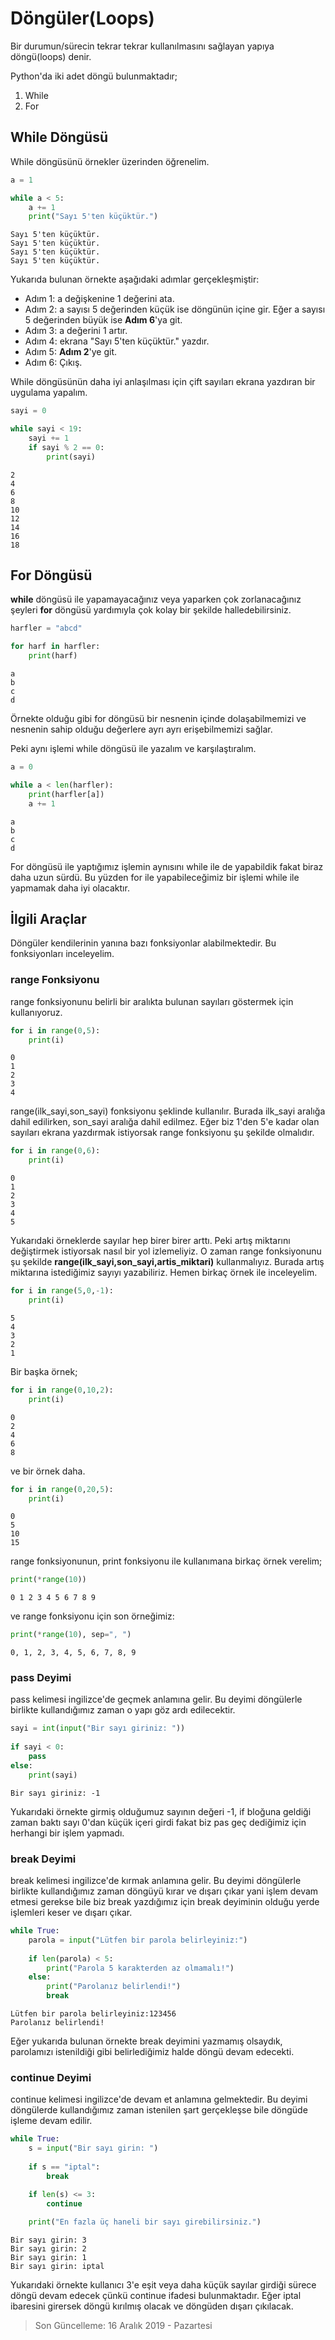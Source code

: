 # Döngüler(Loops)

Bir durumun/sürecin tekrar tekrar kullanılmasını sağlayan yapıya döngü(loops) denir.

Python'da iki adet döngü bulunmaktadır;
1. While
2. For

## While Döngüsü

While döngüsünü örnekler üzerinden öğrenelim.


```python
a = 1

while a < 5:
    a += 1
    print("Sayı 5'ten küçüktür.")
```

    Sayı 5'ten küçüktür.
    Sayı 5'ten küçüktür.
    Sayı 5'ten küçüktür.
    Sayı 5'ten küçüktür.


Yukarıda bulunan örnekte aşağıdaki adımlar gerçekleşmiştir:
    
- Adım 1: a değişkenine 1 değerini ata.
- Adım 2: a sayısı 5 değerinden küçük ise döngünün içine gir. Eğer a sayısı 5 değerinden büyük ise **Adım 6**'ya git.
- Adım 3: a değerini 1 artır.
- Adım 4: ekrana "Sayı 5'ten küçüktür." yazdır.
- Adım 5: **Adım 2**'ye git.
- Adım 6: Çıkış.

While döngüsünün daha iyi anlaşılması için çift sayıları ekrana yazdıran bir uygulama yapalım.


```python
sayi = 0

while sayi < 19: 
    sayi += 1
    if sayi % 2 == 0: 
        print(sayi)
```

    2
    4
    6
    8
    10
    12
    14
    16
    18


## For Döngüsü

**while** döngüsü ile yapamayacağınız veya yaparken çok zorlanacağınız şeyleri **for** döngüsü yardımıyla çok kolay bir şekilde halledebilirsiniz.


```python
harfler = "abcd"

for harf in harfler:
    print(harf)
```

    a
    b
    c
    d


Örnekte olduğu gibi for döngüsü bir nesnenin içinde dolaşabilmemizi ve nesnenin sahip olduğu değerlere ayrı ayrı erişebilmemizi sağlar.

Peki aynı işlemi while döngüsü ile yazalım ve karşılaştıralım.


```python
a = 0

while a < len(harfler):
    print(harfler[a])
    a += 1
```

    a
    b
    c
    d


For döngüsü ile yaptığımız işlemin aynısını while ile de yapabildik fakat biraz daha uzun sürdü. Bu yüzden for ile yapabileceğimiz bir işlemi while ile yapmamak daha iyi olacaktır.

## İlgili Araçlar

Döngüler kendilerinin yanına bazı fonksiyonlar alabilmektedir. Bu fonksiyonları inceleyelim.

### range Fonksiyonu

range fonksiyonunu belirli bir aralıkta bulunan sayıları göstermek için kullanıyoruz.


```python
for i in range(0,5):
    print(i)
```

    0
    1
    2
    3
    4


range(ilk_sayi,son_sayi) fonksiyonu şeklinde kullanılır. Burada ilk_sayi aralığa dahil edilirken, son_sayi aralığa dahil edilmez. Eğer biz 1'den 5'e kadar olan sayıları ekrana yazdırmak istiyorsak range fonksiyonu şu şekilde olmalıdır.


```python
for i in range(0,6):
    print(i)
```

    0
    1
    2
    3
    4
    5


Yukarıdaki örneklerde sayılar hep birer birer arttı. Peki artış miktarını değiştirmek istiyorsak nasıl bir yol izlemeliyiz. O zaman range fonksiyonunu şu şekilde **range(ilk_sayi,son_sayi,artis_miktari)** kullanmalıyız. Burada artış miktarına istediğimiz sayıyı yazabiliriz. Hemen birkaç örnek ile inceleyelim.


```python
for i in range(5,0,-1):
    print(i)
```

    5
    4
    3
    2
    1


Bir başka örnek;


```python
for i in range(0,10,2):
    print(i)
```

    0
    2
    4
    6
    8


ve bir örnek daha.


```python
for i in range(0,20,5):
    print(i)
```

    0
    5
    10
    15


range fonksiyonunun, print fonksiyonu ile kullanımana birkaç örnek verelim;


```python
print(*range(10))
```

    0 1 2 3 4 5 6 7 8 9


ve range fonksiyonu için son örneğimiz:


```python
print(*range(10), sep=", ")
```

    0, 1, 2, 3, 4, 5, 6, 7, 8, 9


### pass Deyimi

pass kelimesi ingilizce'de geçmek anlamına gelir. Bu deyimi döngülerle birlikte kullandığımız zaman o yapı göz ardı edilecektir.


```python
sayi = int(input("Bir sayı giriniz: "))    
    
if sayi < 0:
    pass
else:
    print(sayi)
```

    Bir sayı giriniz: -1


Yukarıdaki örnekte girmiş olduğumuz sayının değeri -1, if bloğuna geldiği zaman baktı sayı 0'dan küçük içeri girdi fakat biz pas geç dediğimiz için herhangi bir işlem yapmadı.

### break Deyimi

break kelimesi ingilizce'de kırmak anlamına gelir. Bu deyimi döngülerle birlikte kullandığımız zaman döngüyü kırar ve dışarı çıkar yani işlem devam etmesi gerekse bile biz break yazdığımız için break deyiminin olduğu yerde işlemleri keser ve dışarı çıkar.


```python
while True:
    parola = input("Lütfen bir parola belirleyiniz:") 
    
    if len(parola) < 5:
        print("Parola 5 karakterden az olmamalı!")
    else:
        print("Parolanız belirlendi!")
        break
```

    Lütfen bir parola belirleyiniz:123456
    Parolanız belirlendi!


Eğer yukarıda bulunan örnekte break deyimini yazmamış olsaydık, parolamızı istenildiği gibi belirlediğimiz halde döngü devam edecekti.

### continue Deyimi

continue kelimesi ingilizce'de devam et anlamına gelmektedir. Bu deyimi döngülerde kullandığımız zaman istenilen şart gerçekleşse bile döngüde işleme devam edilir.


```python
while True:
    s = input("Bir sayı girin: ") 
    
    if s == "iptal":
        break

    if len(s) <= 3:
        continue
    
    print("En fazla üç haneli bir sayı girebilirsiniz.")
```

    Bir sayı girin: 3
    Bir sayı girin: 2
    Bir sayı girin: 1
    Bir sayı girin: iptal


Yukarıdaki örnekte kullanıcı 3'e eşit veya daha küçük sayılar girdiği sürece döngü devam edecek çünkü continue ifadesi bulunmaktadır. Eğer iptal ibaresini girersek döngü kırılmış olacak ve döngüden dışarı çıkılacak.

> Son Güncelleme: 16 Aralık 2019 - Pazartesi

